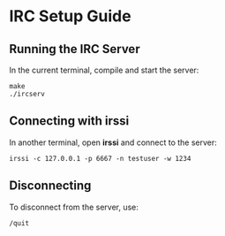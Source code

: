 # IRC Setup Guide

## Running the IRC Server

In the current terminal, compile and start the server:
```
make
./ircserv
```

## Connecting with irssi

In another terminal, open **irssi** and connect to the server:
```
irssi -c 127.0.0.1 -p 6667 -n testuser -w 1234
```

## Disconnecting

To disconnect from the server, use:
```
/quit
```